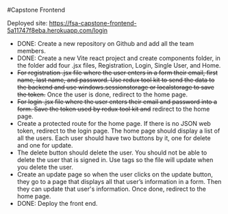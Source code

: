 #Capstone Frontend

Deployed site: https://fsa-capstone-frontend-5a11747f8eba.herokuapp.com/login

- DONE: Create a new repository on Github and add all the team members.
- DONE: Create a new Vite react project and create components folder, in the folder add four .jsx files, Registration, Login, Single User, and Home.
- ~~For registration .jsx file where the user enters in a form their email, first name, last name, and password. Use redux tool kit to send the data to the backend and use windows.sessionstorage or localstorage to save the token.~~ Once the user is done, redirect to the home page.
- ~~For login .jsx file where the user enters their email and password into a form. Save the token used by redux tool kit and~~ redirect to the home page.
- Create a protected route for the home page. If there is no JSON web token, redirect to the login page. The home page should display a list of all the users. Each user should have two buttons by it, one for delete and one for update.
- The delete button should delete the user. You should not be able to delete the user that is signed in. Use tags so the file will update when you delete the user.
- Create an update page so when the user clicks on the update button, they go to a page that displays all that user’s information in a form. Then they can update that user's information. Once done, redirect to the home page.
- DONE: Deploy the front end.
